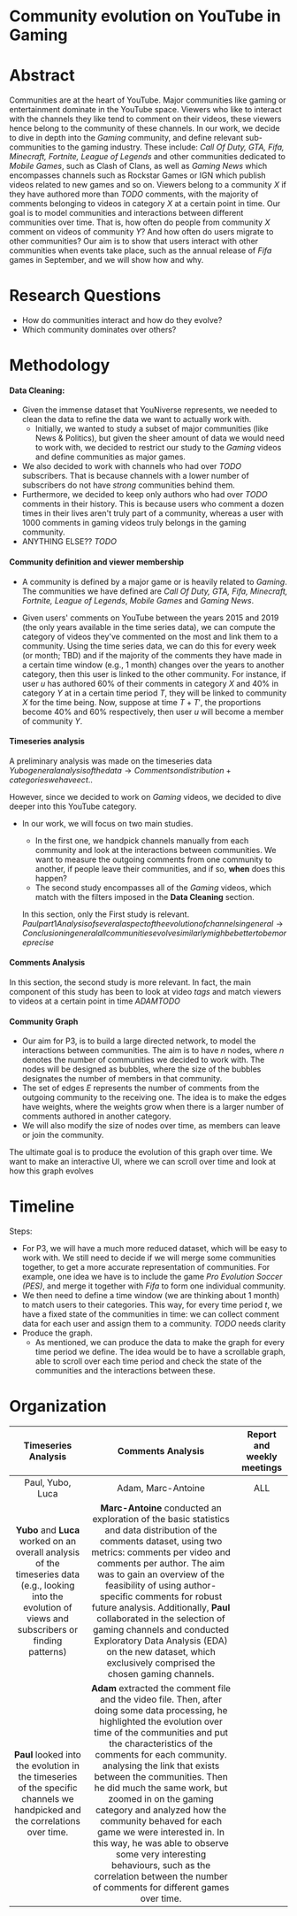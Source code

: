 # Community evolution on YouTube in Gaming

# Abstract
Communities are at the heart of YouTube. Major communities like gaming or entertainment dominate in the YouTube space. Viewers who like to interact with the channels they like tend to comment on their videos, these viewers hence belong to the community of these channels. In our work, we decide to dive in depth into the _Gaming_ community, and define relevant sub-communities to the gaming industry. These include: _Call Of Duty, GTA, Fifa, Minecraft, Fortnite, League of Legends_ and other communities dedicated to _Mobile Games_, such as Clash of Clans, as well as _Gaming News_ which encompasses channels such as Rockstar Games or IGN which publish videos related to new games and so on. Viewers belong to a community $X$ if they have authored more than $TODO$ comments, with the majority of comments belonging to videos in category $X$ at a certain point in time. Our goal is to model communities and interactions between different communities over time. That is, how often do people from community $X$ comment on videos of community $Y$? And how often do users migrate to other communities? Our aim is to show that users interact with other communities when events take place, such as the annual release of _Fifa_ games in September, and we will show how and why.

# Research Questions
- How do communities interact and how do they evolve?
- Which community dominates over others?

# Methodology

#### Data Cleaning: 
- Given the immense dataset that YouNiverse represents, we needed to clean the data to refine the data we want to actually work with.
    - Initially, we wanted to study a subset of major communities (like News & Politics), but given the sheer amount of data we would need to work with, we decided to restrict our study to the _Gaming_ videos and define communities as major games.
- We also decided to work with channels who had over $TODO$ subscribers. That is because channels with a lower number of subscribers do not have _strong_ communities behind them.
- Furthermore, we decided to keep only authors who had over $TODO$ comments in their history. This is because users who comment a dozen times in their lives aren't truly part of a community, whereas a user with $1000$ comments in gaming videos truly belongs in the gaming community.
- ANYTHING ELSE?? $TODO$

#### Community definition and viewer membership
- A community is defined by a major game or is heavily related to _Gaming_. The communities we have defined are _Call Of Duty, GTA, Fifa, Minecraft, Fortnite, League of Legends_, _Mobile Games_ and _Gaming News_.

- Given users' comments on YouTube between the years 2015 and 2019 (the only years available in the time series data), we can compute the category of videos they've commented on the most and link them to a community. Using the time series data, we can do this for every week (or month; TBD) and if the majority of the comments they have made in a certain time window (e.g., 1 month) changes over the years to another category, then this user is linked to the other community. For instance, if user $u$ has authored 60% of their comments in category $X$ and 40% in category $Y$ at in a certain time period $T$, they will be linked to community $X$ for the time being. Now, suppose at time $T+T'$, the proportions become 40% and 60% respectively, then user $u$ will become a member of community $Y$.
#### Timeseries analysis
A preliminary analysis was made on the timeseries data $Yubo general analysis of the data → Comments on distribution + categories we have ect..$

However, since we decided to work on _Gaming_ videos, we decided to dive deeper into this YouTube category.
- In our work, we will focus on two main studies.
    - In the first one, we handpick channels manually from each community and look at the interactions between communities. We want to measure the outgoing comments from one community to another, if people leave their communities, and if so, __when__ does this happen?
    - The second study encompasses all of the _Gaming_ videos, which match with the filters imposed in the __Data Cleaning__ section.
    
    In this section, only the First study is relevant.
$Paul part 1 Analysis of several aspect of the evolution of channels in general → Conclusion in general all communities evolve similarly migh be better to be more precise$

#### Comments Analysis
In this section, the second study is more relevant. In fact, the main component of this study has been to look at video _tags_ and match viewers to videos at a certain point in time $ADAM TODO$

#### Community Graph
- Our aim for P3, is to build a large directed network, to model the interactions between communities. The aim is to have $n$ nodes, where $n$ denotes the number of communities we decided to work with. The nodes will be designed as bubbles, where the size of the bubbles designates the number of members in that community.
- The set of edges $E$ represents the number of comments from the outgoing community to the receiving one. The idea is to make the edges have weights, where the weights grow when there is a larger number of comments authored in another category.
- We will also modify the size of nodes over time, as members can leave or join the community.

The ultimate goal is to produce the evolution of this graph over time. We want to make an interactive UI, where we can scroll over time and look at how this graph evolves

# Timeline
Steps:
- For P3, we will have a much more reduced dataset, which will be easy to work with. We still need to decide if we will merge some communities together, to get a more accurate representation of communities. For example, one idea we have is to include the game _Pro Evolution Soccer (PES)_, and merge it together with _Fifa_ to form one individual community.
- We then need to define a time window (we are thinking about 1 month) to match users to their categories. This way, for every time period $t$, we have a fixed state of the communities in time: we can collect comment data for each user and assign them to a community. $TODO$ needs clarity
- Produce the graph. 
    - As mentioned, we can produce the data to make the graph for every time period we define. The idea would be to have a scrollable graph, able to scroll over each time period and check the state of the communities and the interactions between these.

# Organization
|  Timeseries Analysis    |  Comments Analysis    |  Report and weekly meetings    |
|:-------------:|:-------------:|:-------------:|
|  Paul, Yubo, Luca | Adam, Marc-Antoine| ALL|
| __Yubo__ and __Luca__ worked on an overall analysis of the timeseries data (e.g., looking into the evolution of views and subscribers or finding patterns)|     __Marc-Antoine__ conducted an exploration of the basic statistics and data distribution of the comments dataset, using two metrics: comments per video and comments per author. The aim was to gain an overview of the feasibility of using author-specific comments for robust future analysis. Additionally, __Paul__ collaborated in the selection of gaming channels and conducted Exploratory Data Analysis (EDA) on the new dataset, which exclusively comprised the chosen gaming channels.
|  __Paul__ looked into the evolution in the timeseries of the specific channels we handpicked and the correlations over time.| __Adam__ extracted the comment file and the video file. Then, after doing some data processing, he highlighted the evolution over time of the communities and put the characteristics of the comments for each community. analysing the link that exists between the communities. Then he did much the same work, but zoomed in on the gaming category and analyzed how the community behaved for each game we were interested in. In this way, he was able to observe some very interesting behaviours, such as the correlation between the number of comments for different games over time.| |
